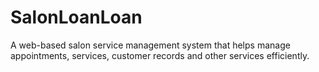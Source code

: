 # SalonLoanLoan
A web-based salon service management system that helps manage appointments, services, customer records and other services efficiently.
